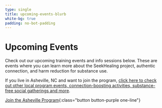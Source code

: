 ```yaml
---
type: single
title: upcoming-events-blurb
white-bg: true
padding: no-bot-padding
---
```


# Upcoming Events

Check out our upcoming training events and info sessions below. These are events where you can learn more about the SeekHealing project, authentic connection, and harm reduction for substance use.

If you live in Asheville, NC and want to join the program, [click here to check out other local program events, connection-boosting activities, substance-free social gatherings and more](/asheville-pilot-program/).

[Join the Asheville Program](/asheville-pilot-program/){:class="button button-purple one-line"}
